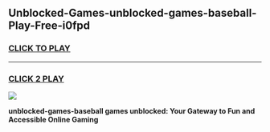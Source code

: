 
## Unblocked-Games-unblocked-games-baseball-Play-Free-i0fpd
<h3>
<a href="https://premium76.site?title=unblocked-games-baseball&ref=19M">CLICK TO PLAY</a></h3>
<hr>

<h3>
<a href="https://premium76.site?title=unblocked-games-baseball&ref=19M">CLICK 2 PLAY</a>
  
</h3>

<a href="https://premium76.site?title=unblocked-games-baseball&ref=19M"><img src="https://clearcache.store/games.png"></a>


**unblocked-games-baseball games unblocked: Your Gateway to Fun and Accessible Online Gaming**
